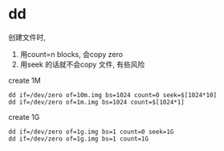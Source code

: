 # dd
创建文件时,
1. 用count=n blocks, 会copy zero
2. 用seek 的话就不会copy 文件, 有些风险

create 1M

    dd if=/dev/zero of=10m.img bs=1024 count=0 seek=$[1024*10]
    dd if=/dev/zero of=1m.img bs=1024 count=$[1024*1]

create 1G

    dd if=/dev/zero of=1g.img bs=1 count=0 seek=1G
    dd if=/dev/zero of=1g.img bs=1 count=1G
